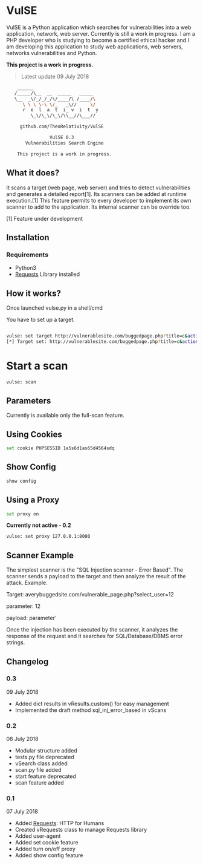 # VulSE

VulSE is a Python application which searches for vulnerabilities into a web application, network, web server. Currently is still a work in progress. I am a PHP developer who is studying to become a certified ethical hacker and I am developing this application to study web applications, web servers, networks vulnerabilities and Python.  

**This project is a work in progress.**

> Latest update 09 July 2018

```bash
    ______
   /_____/\__  __  _____   _____
   \__  _\/_/_/_/\/____/\ /____/\
      \ \ \ \-\ \/_   _\//     \/
      r  e  l  a  t  i_ v  i  t  y
         \_\/\_\/\_\/\\__//\___//

     github.com/TheoRelativity/VulSE

                VulSE 0.3
       Vulnerabilities Search Engine

    This project is a work in progress.

```

## What it does?

It scans a target (web page, web server) and tries to detect vulnerabilities and generates a detailed report[1]. Its scanners can be added at runtime execution.[1] This feature permits to every developer to implement its own scanner to add to the application. Its internal scanner can be override too.

[1] Feature under development

## Installation

### Requirements
- Python3
- [Requests](https://github.com/requests/requests/) Library installed

## How it works?

Once launched vulse.py in a shell/cmd

You have to set up a target.

```bash

vulse: set target http://vulnerablesite.com/buggedpage.php?title=c&action=search
[*] Target set: http://vulnerablesite.com/buggedpage.php?title=c&action=search

```
# Start a scan

```bash
vulse: scan
```
## Parameters

Currently is available only the full-scan feature. 

## Using Cookies

```bash
set cookie PHPSESSID 1a5s6d1as65d4564sdq
```
## Show Config

```bash
show config
```

## Using a Proxy

```bash
set proxy on
```

**Currently not active - 0.2**
```bash
vulse: set proxy 127.0.0.1:8080
```

## Scanner Example

The simplest scanner is the "SQL Injection scanner - Error Based". The scanner sends a payload to the target and then analyze the result of the attack.
Example. 

Target: averybuggedsite.com/vulnerable_page.php?select_user=12

parameter: 12

payload: parameter'

Once the injection has been executed by the scanner, it analyzes the response of the request and it searches for SQL/Database/DBMS error strings.

## Changelog

### 0.3
09 July 2018

- Added dict results in vResults.custom() for easy management
- Implemented the draft method sql_inj_error_based in vScans

### 0.2
08 July 2018

- Modular structure added 
- tests.py file deprecated
- vSearch class added
- scan.py file added
- start feature deprecated
- scan feature added

### 0.1
07 July 2018

- Added [Requests](https://github.com/requests/requests/): HTTP for Humans
- Created vRequests class to manage Requests library
- Added user-agent
- Added set cookie feature
- Added turn on/off proxy
- Added show config feature

